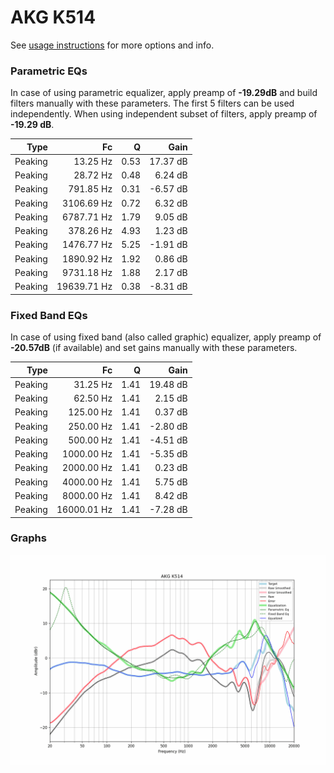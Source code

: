 # AKG K514
See [usage instructions](https://github.com/jaakkopasanen/AutoEq#usage) for more options and info.

### Parametric EQs
In case of using parametric equalizer, apply preamp of **-19.29dB** and build filters manually
with these parameters. The first 5 filters can be used independently.
When using independent subset of filters, apply preamp of **-19.29 dB**.

| Type    | Fc          |    Q | Gain     |
|--------:|------------:|-----:|---------:|
| Peaking | 13.25 Hz    | 0.53 | 17.37 dB |
| Peaking | 28.72 Hz    | 0.48 | 6.24 dB  |
| Peaking | 791.85 Hz   | 0.31 | -6.57 dB |
| Peaking | 3106.69 Hz  | 0.72 | 6.32 dB  |
| Peaking | 6787.71 Hz  | 1.79 | 9.05 dB  |
| Peaking | 378.26 Hz   | 4.93 | 1.23 dB  |
| Peaking | 1476.77 Hz  | 5.25 | -1.91 dB |
| Peaking | 1890.92 Hz  | 1.92 | 0.86 dB  |
| Peaking | 9731.18 Hz  | 1.88 | 2.17 dB  |
| Peaking | 19639.71 Hz | 0.38 | -8.31 dB |

### Fixed Band EQs
In case of using fixed band (also called graphic) equalizer, apply preamp of **-20.57dB**
(if available) and set gains manually with these parameters.

| Type    | Fc          |    Q | Gain     |
|--------:|------------:|-----:|---------:|
| Peaking | 31.25 Hz    | 1.41 | 19.48 dB |
| Peaking | 62.50 Hz    | 1.41 | 2.15 dB  |
| Peaking | 125.00 Hz   | 1.41 | 0.37 dB  |
| Peaking | 250.00 Hz   | 1.41 | -2.80 dB |
| Peaking | 500.00 Hz   | 1.41 | -4.51 dB |
| Peaking | 1000.00 Hz  | 1.41 | -5.35 dB |
| Peaking | 2000.00 Hz  | 1.41 | 0.23 dB  |
| Peaking | 4000.00 Hz  | 1.41 | 5.75 dB  |
| Peaking | 8000.00 Hz  | 1.41 | 8.42 dB  |
| Peaking | 16000.01 Hz | 1.41 | -7.28 dB |

### Graphs
![](./AKG%20K514.png)